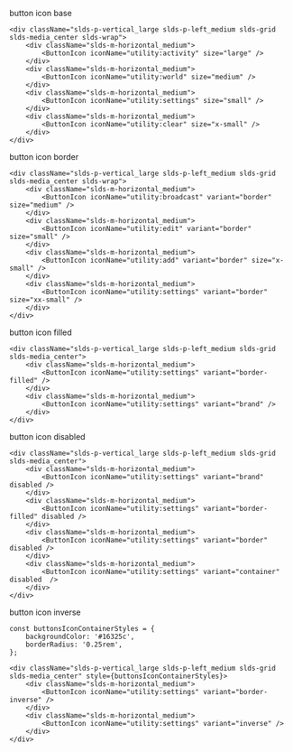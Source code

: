 button icon base

    <div className="slds-p-vertical_large slds-p-left_medium slds-grid slds-media_center slds-wrap">
        <div className="slds-m-horizontal_medium">
            <ButtonIcon iconName="utility:activity" size="large" />
        </div>
        <div className="slds-m-horizontal_medium">
            <ButtonIcon iconName="utility:world" size="medium" />
        </div>
        <div className="slds-m-horizontal_medium">
            <ButtonIcon iconName="utility:settings" size="small" />
        </div>
        <div className="slds-m-horizontal_medium">
            <ButtonIcon iconName="utility:clear" size="x-small" />
        </div>
    </div>


button icon border

    <div className="slds-p-vertical_large slds-p-left_medium slds-grid slds-media_center slds-wrap">
        <div className="slds-m-horizontal_medium">
            <ButtonIcon iconName="utility:broadcast" variant="border" size="medium" />
        </div>
        <div className="slds-m-horizontal_medium">
            <ButtonIcon iconName="utility:edit" variant="border" size="small" />
        </div>
        <div className="slds-m-horizontal_medium">
            <ButtonIcon iconName="utility:add" variant="border" size="x-small" />
        </div>
        <div className="slds-m-horizontal_medium">
            <ButtonIcon iconName="utility:settings" variant="border" size="xx-small" />
        </div>
    </div>


button icon filled

    <div className="slds-p-vertical_large slds-p-left_medium slds-grid slds-media_center">
        <div className="slds-m-horizontal_medium">
            <ButtonIcon iconName="utility:settings" variant="border-filled" />
        </div>
        <div className="slds-m-horizontal_medium">
            <ButtonIcon iconName="utility:settings" variant="brand" />
        </div>
    </div>


button icon disabled

    <div className="slds-p-vertical_large slds-p-left_medium slds-grid slds-media_center">
        <div className="slds-m-horizontal_medium">
            <ButtonIcon iconName="utility:settings" variant="brand" disabled />
        </div>
        <div className="slds-m-horizontal_medium">
            <ButtonIcon iconName="utility:settings" variant="border-filled" disabled />
        </div>
        <div className="slds-m-horizontal_medium">
            <ButtonIcon iconName="utility:settings" variant="border" disabled />
        </div>
        <div className="slds-m-horizontal_medium">
            <ButtonIcon iconName="utility:settings" variant="container" disabled  />
        </div>
    </div>


button icon inverse

    const buttonsIconContainerStyles = {
        backgroundColor: '#16325c',
        borderRadius: '0.25rem',
    };

    <div className="slds-p-vertical_large slds-p-left_medium slds-grid slds-media_center" style={buttonsIconContainerStyles}>
        <div className="slds-m-horizontal_medium">
            <ButtonIcon iconName="utility:settings" variant="border-inverse" />
        </div>
        <div className="slds-m-horizontal_medium">
            <ButtonIcon iconName="utility:settings" variant="inverse" />
        </div>
    </div>
  